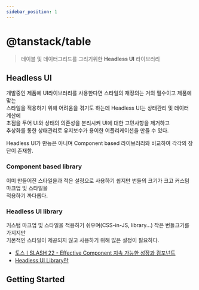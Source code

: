 ```yaml
---
sidebar_position: 1
---
```


# @tanstack/table

> 테이블 및 데이터그리드를 그리기위한 **Headless UI** 라이브러리

## Headless UI

개발중인 제품에 UI라이브러리를 사용한다면 스타일의 재정의는 거의 필수이고 제품에 맞는  
스타일을 적용하기 위해 어려움을 겪기도 하는데 Headless UI는 상태관리 및 데이터 계산에  
초점을 두어 UI와 상태의 의존성을 분리시켜 UI에 대한 고민사항을 제거하고  
추상화를 통한 상태관리로 유지보수가 용이한 어플리케이션을 만들 수 있다.

Headless UI가 만능은 아니며 Component based 라이브러리와 비교하여 각각의 장단이 존재함.

### Component based library

이미 만들어진 스타일을과 적은 설정으로 사용하기 쉽지만 번들의 크기가 크고 커스텀 마크업 및 스타일을  
적용하기 까다롭다.

### Headless UI library

커스텀 마크업 및 스타일을 적용하기 쉬우며(CSS-in-JS, library...) 작은 번들크기를 가지지만  
기본적인 스타일이 제공되지 않고 사용하기 위해 많은 설정이 필요하다.

- [토스ㅣSLASH 22 - Effective Component 지속 가능한 성장과 컴포넌트](https://www.youtube.com/watch?v=fR8tsJ2r7Eg)
- [Headless UI Library란](https://www.jbee.io/articles/react/Headless%20UI%20Library%EB%9E%80)

## Getting Started
